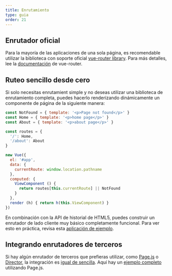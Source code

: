 ```yaml
---
title: Enrutamiento
type: guia
order: 21
---
```


## Enrutador oficial

Para la mayoría de las aplicaciones de una sola página, es recomendable utilizar la biblioteca con soporte oficial [vue-router library](https://github.com/vuejs/vue-router). Para más detalles, lee la [documentación](http://vuejs.github.io/vue-router/) de vue-router.

## Ruteo sencillo desde cero

Si solo necesitas enrutamient simple y no deseas utilizar una biblioteca de enrutamiento completa, puedes hacerlo renderizando dinámicamente un componente de página de la siguiente manera:

``` js
const NotFound = { template: '<p>Page not found</p>' }
const Home = { template: '<p>home page</p>' }
const About = { template: '<p>about page</p>' }

const routes = {
  '/': Home,
  '/about': About
}

new Vue({
  el: '#app',
  data: {
    currentRoute: window.location.pathname
  },
  computed: {
    ViewComponent () {
      return routes[this.currentRoute] || NotFound
    }
  },
  render (h) { return h(this.ViewComponent) }
})
```

En combinación con la API de historial de HTML5, puedes construir un enrutador de lado cliente muy básico completamente funcional. Para ver esto en práctica, revisa esta [aplicación de ejemplo](https://github.com/chrisvfritz/vue-2.0-simple-routing-example).

## Integrando enrutadores de terceros

Si hay algún enrutador de terceros que prefieras utilizar, como [Page.js](https://github.com/visionmedia/page.js) o [Director](https://github.com/flatiron/director), la integración es [igual de sencilla](https://github.com/chrisvfritz/vue-2.0-simple-routing-example/compare/master...pagejs). Aquí hay un [ejemplo completo](https://github.com/chrisvfritz/vue-2.0-simple-routing-example/tree/pagejs) utilizando Page.js.
